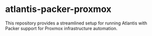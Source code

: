 # atlantis-packer-proxmox
This repository provides a streamlined setup for running Atlantis with Packer support for Proxmox infrastructure automation.
